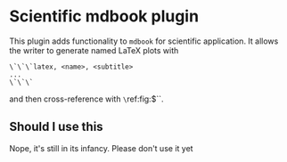# Scientific mdbook plugin
This plugin adds functionality to `mdbook` for scientific application. It allows the writer to generate named LaTeX plots with
```
\`\`\`latex, <name>, <subtitle>
...
\`\`\`
```

and then cross-reference with `\`ref:fig:<name>$\``.

## Should I use this
Nope, it's still in its infancy. Please don't use it yet 

